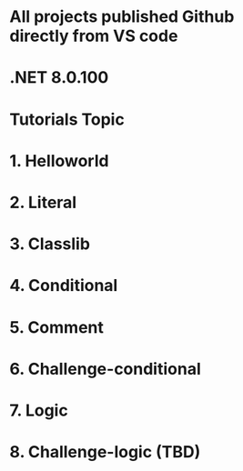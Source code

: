 # All projects published Github directly from VS code
# .NET 8.0.100
#
# Tutorials Topic
# 1. Helloworld
# 2. Literal
# 3. Classlib
# 4. Conditional
# 5. Comment
# 6. Challenge-conditional
# 7. Logic
# 8. Challenge-logic (TBD)